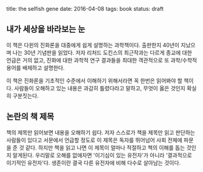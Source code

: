 title: the selfish gene
date: 2016-04-08
tags: book
status: draft

## 내가 세상을 바라보는 눈
이 책은 다윈의 진화론을 대중에게 쉽게 설명하는 과학책이다. 출판한지 40년이 지났으며 나는 30년 기념판을 읽었다. 
저자 리처드 도킨스의 최근작과는 다르게 종교에 대한 언급은 거의 없고, 진화에 대한 과학적 연구 결과들을 최대한 객관적으로 또 과학/수학적 용어를 배제하고 설명한다.

이 책은 진화론을 기초적인 수준에서 이해하기 위해서라면 꼭 한번은 읽어봐야 할 책이다. 사람들이 오해하고 있는 내용은 과감히 틀렸다라고 말하고, 무엇이 옳은 것인지 확실히 구분짓는다.

## 논란의 책 제목
책의 제목만 읽어보면 내용을 오해하기 쉽다. 저자 스스로가 책을 제목만 읽고 판단하는 사람들이 있다고 서문에서 언급할 정도로 이 제목은 독자를 뛰어넘어 사회 전체에 파문을 준 것 같다. 하지만 책을 읽고 나면 이 제목이 얼마나 적절하고 책의 이해를 돕는 것인지 알게된다. 우리말로 오해를 없애자면 '이기심이 있는 유전자'가 아니라 '결과적으로 이기적인 유전자'다. 생존이란 결국 다른 유전자에 비해 다수로 살아남는 것이다.

 

